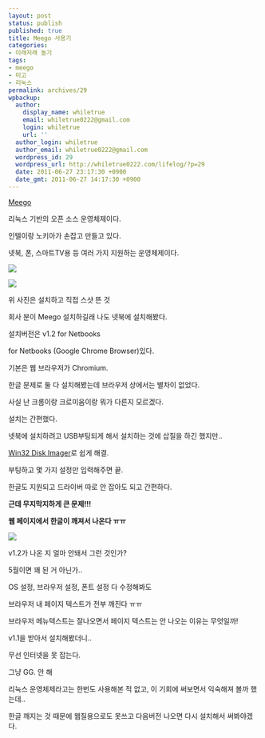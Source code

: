 ```yaml
---
layout: post
status: publish
published: true
title: Meego 사용기
categories:
- 이래저래 놀기
tags:
- meego
- 미고
- 리눅스
permalink: archives/29
wpbackup:
  author:
    display_name: whiletrue
    email: whiletrue0222@gmail.com
    login: whiletrue
    url: ''
  author_login: whiletrue
  author_email: whiletrue0222@gmail.com
  wordpress_id: 29
  wordpress_url: http://whiletrue0222.com/lifelog/?p=29
  date: 2011-06-27 23:17:30 +0900
  date_gmt: 2011-06-27 14:17:30 +0900
---
```


[Meego](https://meego.com/)

리눅스 기반의 오픈 소스 운영체제이다.

인텔이랑 노키아가 손잡고 만들고 있다.

넷북, 폰, 스마트TV용 등 여러 가지 지원하는 운영체제이다.

![](https://lh5.googleusercontent.com/-dWYzc7xKIvk/TwGSBSFGI0I/AAAAAAAACMg/iX_fgzBF1Kw/s800/e0070413_4e0890e5dbc89.png)

![](https://lh4.googleusercontent.com/-Vt11H4NIVPs/TwGSA1WLZoI/AAAAAAAACMg/uW9pH25b-Cw/s800/e0070413_4e0890f2876c4.png)

위 사진은 설치하고 직접 스샷 뜬 것

회사 분이 Meego 설치하길래 나도 넷북에 설치해봤다.

설치버전은 v1.2 for Netbooks

for Netbooks (Google Chrome Browser)있다.

기본은 웹 브라우저가 Chromium.

한글 문제로 둘 다 설치해봤는데 브라우저 상에서는 별차이 없었다.

사실 난 크롬이랑 크로미움이랑 뭐가 다른지 모르겠다.

설치는 간편했다.

넷북에 설치하려고 USB부팅되게 해서 설치하는 것에 삽질을 하긴 했지만..

[Win32 Disk Imager](https://launchpad.net/win32-image-writer)로 쉽게 해결.

부팅하고 몇 가지 설정만 입력해주면 끝.

한글도 지원되고 드라이버 따로 안 잡아도 되고 간편하다.

**근데 무지막지하게 큰 문제!!!**

**웹 페이지에서 한글이 깨져서 나온다 ㅠㅠ**

![](https://lh5.googleusercontent.com/-rDr8jvCQnbc/TwGSAXG2NqI/AAAAAAAACMg/lE7ho2NQZTo/s800/e0070413_4e0890f9edbfd.png)

v1.2가 나온 지 얼마 안돼서 그런 것인가?

5월이면 꽤 된 거 아닌가..

OS 설정, 브라우저 설정, 폰트 설정 다 수정해봐도

브라우저 내 페이지 텍스트가 전부 깨진다 ㅠㅠ

브라우저 메뉴텍스트는 잘나오면서 페이지 텍스트는 안 나오는 이유는 무엇일까!

v1.1을 받아서 설치해봤더니..

무선 인터넷을 못 잡는다.

그냥 GG. 안 해

리눅스 운영체제라고는 한번도 사용해본 적 없고, 이 기회에 써보면서 익숙해져 볼까 했는데..

한글 깨지는 것 때문에 웹질용으로도 못쓰고 다음버전 나오면 다시 설치해서 써봐야겠다.
